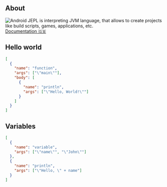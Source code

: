 ## About
![Android](https://img.shields.io/badge/android-broken-red?style=for-the-badge)
JEPL is interpreting JVM language, that allows to create projects like build scripts, games, applications, etc. <br>
<a href="https://github.com/Monsler/JEPL/blob/main/docs/docs-en.md">Documentation 🇬🇧</a>
<br>

## Hello world
```json
[
  {
    "name": "function",
    "args": ["\"main\""],
    "body": [
      {
        "name": "println",
        "args": ["\"Hello, World!\""]
      }
    ]
  }
]
```

## Variables
```json
[
  {
    "name": "variable",
    "args": ["\"name\"", "\"John\""]
  },
  {
    "name": "println",
    "args": ["\"Hello, \" + name"]
  }
]
```
